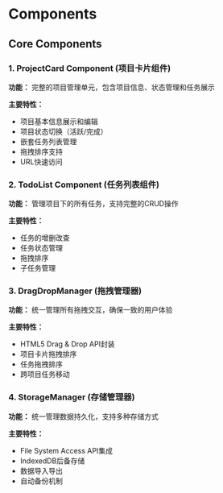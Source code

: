 # Components

## Core Components

### 1. ProjectCard Component (项目卡片组件)
**功能：** 完整的项目管理单元，包含项目信息、状态管理和任务展示

**主要特性：**
- 项目基本信息展示和编辑
- 项目状态切换（活跃/完成）
- 嵌套任务列表管理
- 拖拽排序支持
- URL快速访问

### 2. TodoList Component (任务列表组件)
**功能：** 管理项目下的所有任务，支持完整的CRUD操作

**主要特性：**
- 任务的增删改查
- 任务状态管理
- 拖拽排序
- 子任务管理

### 3. DragDropManager (拖拽管理器)
**功能：** 统一管理所有拖拽交互，确保一致的用户体验

**主要特性：**
- HTML5 Drag & Drop API封装
- 项目卡片拖拽排序
- 任务拖拽排序
- 跨项目任务移动

### 4. StorageManager (存储管理器)
**功能：** 统一管理数据持久化，支持多种存储方式

**主要特性：**
- File System Access API集成
- IndexedDB后备存储
- 数据导入导出
- 自动备份机制
